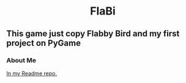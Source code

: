 <h1 align="center">FlaBi</h1>

## This game just copy Flabby Bird and my first project on PyGame

### **About Me**
[In my Readme repo.](https://github.com/fxc81/fxc81)